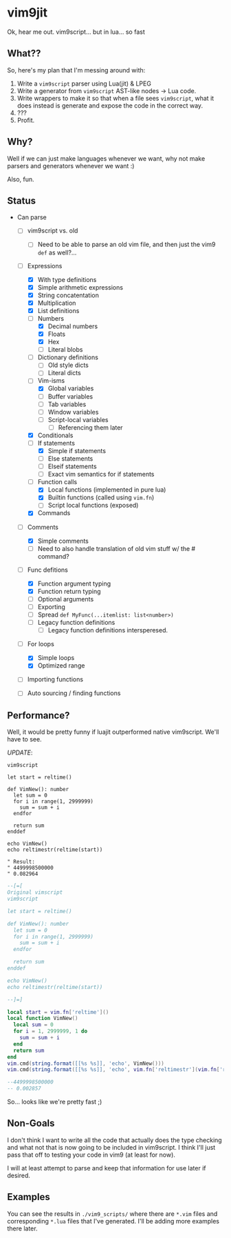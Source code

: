 # vim9jit

Ok, hear me out. vim9script... but in lua... so fast

## What??

So, here's my plan that I'm messing around with:

1. Write a `vim9script` parser using Lua(jit) & LPEG
2. Write a generator from `vim9script` AST-like nodes -> Lua code.
3. Write wrappers to make it so that when a file sees `vim9script`, what it does instead is generate and expose the code in the correct way.
4. ???
5. Profit.

## Why?

Well if we can just make languages whenever we want, why not make parsers and generators whenever we want :)

Also, fun.

## Status

- Can parse
    - [ ] vim9script vs. old
        - [ ] Need to be able to parse an old vim file, and then just the vim9 `def` as well?...
    - [ ] Expressions
        - [x] With type definitions
        - [x] Simple arithmetic expressions
        - [x] String concatentation
        - [x] Multiplication
        - [x] List definitions
        - [ ] Numbers
            - [x] Decimal numbers
            - [x] Floats
            - [x] Hex
            - [ ] Literal blobs
        - [ ] Dictionary definitions
            - [ ] Old style dicts
            - [ ] Literal dicts
        - [ ] Vim-isms
            - [x] Global variables
            - [ ] Buffer variables
            - [ ] Tab variables
            - [ ] Window variables
            - [ ] Script-local variables
                - [ ] Referencing them later
        - [x] Conditionals
        - [ ] If statements
            - [x] Simple if statements
            - [ ] Else statements
            - [ ] Elseif statements
            - [ ] Exact vim semantics for if statements
        - [ ] Function calls
            - [x] Local functions (implemented in pure lua)
            - [x] Builtin functions (called using `vim.fn`)
            - [ ] Script local functions (exposed)
        - [x] Commands
    - [ ] Comments
        - [x] Simple comments
        - [ ] Need to also handle translation of old vim stuff w/ the # command?
    - [ ] Func defitions
        - [x] Function argument typing
        - [x] Function return typing
        - [ ] Optional arguments
        - [ ] Exporting
        - [ ] Spread `def MyFunc(...itemlist: list<number>)`
        - [ ] Legacy function definitions
            - [ ] Legacy function definitions intersperesed.
    - [ ] For loops
        - [x] Simple loops
        - [x] Optimized range
    - [ ] Importing functions
    - [ ] Auto sourcing / finding functions



## Performance?

Well, it would be pretty funny if luajit outperformed native vim9script. We'll have to see.

*UPDATE*:

```vim
vim9script

let start = reltime()

def VimNew(): number
  let sum = 0
  for i in range(1, 2999999)
    sum = sum + i
  endfor

  return sum
enddef

echo VimNew()
echo reltimestr(reltime(start))

" Result:
" 4499998500000
" 0.082964
```

```lua
--[=[
Original vimscript
vim9script

let start = reltime()

def VimNew(): number
  let sum = 0
  for i in range(1, 2999999)
    sum = sum + i
  endfor

  return sum
enddef

echo VimNew()
echo reltimestr(reltime(start))

--]=]

local start = vim.fn['reltime']()
local function VimNew()
  local sum = 0
  for i = 1, 2999999, 1 do
    sum = sum + i
  end
  return sum
end
vim.cmd(string.format([[%s %s]], 'echo', VimNew()))
vim.cmd(string.format([[%s %s]], 'echo', vim.fn['reltimestr'](vim.fn['reltime'](start))))

--4499998500000
-- 0.002857
```


So... looks like we're pretty fast ;)

## Non-Goals

I don't think I want to write all the code that actually does the type checking and what not that is now going to be included in vim9script. I think I'll just pass that off to testing your code in vim9 (at least for now).

I will at least attempt to parse and keep that information for use later if desired.

## Examples

You can see the results in `./vim9_scripts/` where there are `*.vim` files and corresponding `*.lua` files that I've generated. I'll be adding more examples there later.
